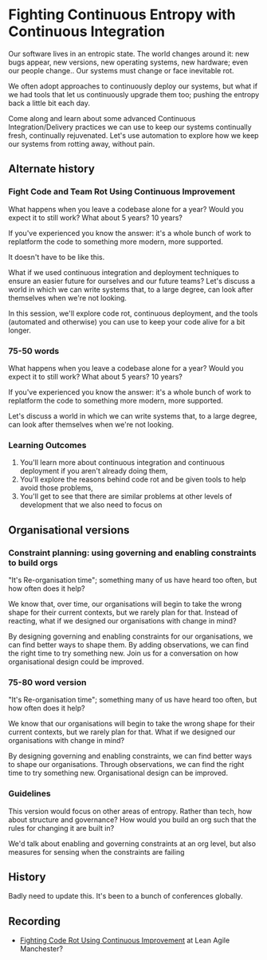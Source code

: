 # Fighting Continuous Entropy with Continuous Integration

Our software lives in an entropic state. The world changes around it: new bugs appear, new versions, new operating systems, new hardware; even our people change.. Our systems must change or face inevitable rot.

We often adopt approaches to continuously deploy our systems, but what if we had tools that let us continuously upgrade them too; pushing the entropy back a little bit each day.

Come along and learn about some advanced Continuous Integration/Delivery practices we can use to keep our systems continually fresh, continually rejuvenated. Let's use automation to explore how we keep our systems from rotting away, without pain.

## Alternate history

### Fight Code and Team Rot Using Continuous Improvement

What happens when you leave a codebase alone for a year? Would you expect it to still work? What about 5 years? 10 years?

If you've experienced you know the answer: it's a whole bunch of work to replatform the code to something more modern, more supported.

It doesn't have to be like this.

What if we used continuous integration and deployment techniques to ensure an easier future for ourselves and our future teams? Let's discuss a world in which we can write systems that, to a large degree, can look after themselves when we're not looking.

In this session, we'll explore code rot, continuous deployment, and the tools (automated and otherwise) you can use to keep your code alive for a bit longer.

### 75-50 words

What happens when you leave a codebase alone for a year? Would you expect it to still work? What about 5 years? 10 years?

If you've experienced you know the answer: it's a whole bunch of work to replatform the code to something more modern, more supported.

Let's discuss a world in which we can write systems that, to a large degree, can look after themselves when we're not looking.

### Learning Outcomes

1. You'll learn more about continuous integration and continuous deployment if you aren't already doing them,
2. You'll explore the reasons behind code rot and be given tools to help avoid those problems,
3. You'll get to see that there are similar problems at other levels of development that we also need to focus on

## Organisational versions

### Constraint planning: using governing and enabling constraints to build orgs

"It's Re-organisation time"; something many of us have heard too often, but how often does it help?

We know that, over time, our organisations will begin to take the wrong shape for their current contexts, but we rarely plan for that. Instead of reacting, what if we designed our organisations with change in mind?

By designing governing and enabling constraints for our organisations, we can find better ways to shape them. By adding observations, we can find the right time to try something new. Join us for a conversation on how organisational design could be improved.

### 75-80 word version

"It's Re-organisation time"; something many of us have heard too often, but how often does it help?

We know that our organisations will begin to take the wrong shape for their current contexts, but we rarely plan for that. What if we designed our organisations with change in mind?

By designing governing and enabling constraints, we can find better ways to shape our organisations. Through observations, we can find the right time to try something new. Organisational design can be improved.


### Guidelines

This version would focus on other areas of entropy. Rather than tech, how about structure and governance? How would you build an org such that the rules for changing it are built in?

We'd talk about enabling and governing constraints at an org level, but also measures for sensing when the constraints are failing

## History

Badly need to update this. It's been to a bunch of conferences globally.

## Recording

* [Fighting Code Rot Using Continuous Improvement](https://youtu.be/-13bN6Dxbec) at Lean Agile Manchester?
